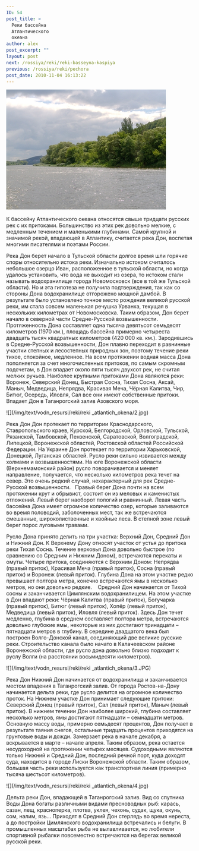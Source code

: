 ```yaml
---
ID: 54
post_title: >
  Реки бассейна
  Атлантического
  океана
author: alex
post_excerpt: ""
layout: post
next: /rossiya/reki/reki-basseyna-kaspiya
previous: /rossiya/reki/pechora
post_date: 2010-11-04 16:13:22
---
```


 

![](/img/book/560.jpg)

К бассейну Атлантического океана относятся свыше тридцати русских рек с их притоками. Большинство из этих рек довольно мелкие, с медленным течением и маленькими глубинами. Самой крупной и значимой рекой, впадающей в Атлантику, считается река Дон, воспетая многими писателями и поэтами России. 
  
Река Дон берет начало в Тульской области долгое время шли горячие споры относительно истока реки. Изначально истоком считалось небольшое озерцо Иван, расположенное в тульской области, но когда удалось установить, что вода не выходит из озера, то истоком стали называть водохранилище города Новомосковск (все в той же Тульской области). Но и эта гипотеза не получила подтверждения, так как со стороны Дона водохранилище отгорожено мощной дамбой. В результате было установлено точное место рождения великой русской реки, им стала совсем маленькая речушка Урванка, текущая в нескольких километрах от Новомосковска. Таким образом, Дон берет начало в северной части Средне-Русской возвышенности. 
Протяженность Дона составляет одна тысяча девятьсот семьдесят километров (1970 км.), площадь бассейна примерно четыреста двадцать тысяч квадратных километров (420&nbsp;000 кв. км.). Зародившись в Средне-Русской возвышенности, Дон плавно переходит в равнинные участки степных и лесостепных природных зон, поэтому течение реки тихое, спокойное, медленное. На всем протяжении водная масса Дона пополняется за счет многочисленных притоков, по самым скромным подсчетам, в Дон впадает около пяти тысяч двухсот рек, не считая мелких ручьев. Наиболее крупными притоками Дона являются реки: Воронеж, Северский Донец, Быстрая Сосна, Тихая Сосна, Аксай, Маныч, Медведица, Непрядва, Красивая Меча, Чёрная Калитва, Чир, Битюг, Осередь, Иловля, Сал все они имеют собственные притоки. Впадает Дон в Таганрогский залив Азовского моря. 


![](/img/text/vodn_resursi/reki/reki _atlantich_okena/2.jpg)

Река Дон 
Дон протекает по территории Краснодарского, Ставропольского краев, Курской, Белгородской, Орловской, Тульской, Рязанской, Тамбовской, Пензенской, Саратовской, Волгоградской, Липецкой, Воронежской областей, Ростовской областей Российской Федерации. На Украине Дон протекает по территории Харьковской, Донецкой, Луганская областей. Русло реки сильно извивается между холмами и возвышенностями. На юге Воронежской области (Верхнемамонский район) русло поворачивается и меняет направление, получается, что несколько километров река течет на север. Это очень редкий случай, нехарактерный для рек Средне-Русской возвышенности.&nbsp;&nbsp;
Правый берег Дона почти на всем протяжении крут и обрывист, состоит он из меловых и каменистых отложений. Левый берег наоборот пологий и равнинный. Левая часть бассейна Дона имеет огромное количество озер, которые заливаются во время половодий, заболоченных мест, так же встречаются смешанные, широколиственные и хвойные леса. В степной зоне левый берег порос луговыми травами.  
  
Русло Дона принято делить на три участка: Верхний Дон, Средний Дон и Нижний Дон. К Верхнему Дону относят участок от устья до притока реки Тихая Сосна. Течение верховья Дона довольно быстрое (по сравнению со Средним и Нижним Доном), встречаются перекаты и омуты. Четыре притока, соединяются с Верхним Доном: Непрядва (правый приток), Красивая Меча (правый приток), Сосна (правый приток) и Воронеж (левый приток). Глубина Дона на этом участке редко превышает полтора метра, конечно встречаются ямы в несколько метров, но они довольно редкие.&nbsp;&nbsp;&nbsp;
Средний Дон начинается от Тихой сосны и заканчивается Цимлянским водохранилищем. На этом участке в Дон впадают реки: Чёрная Калитва (правый приток), Богучарка (правый приток), Битюг (левый приток), Хопёр (левый приток), Медведица (левый приток), Иловля (левый приток). Здесь Дон течет медленно, глубина в среднем составляет полтора метра, встречаются довольно глубокие ямы, некоторые из них достигают тринадцати – пятнадцати метров в глубину. В середине двадцатого века был построен Волго-Донской канал, соединяющий две великие русские реки. Строительство канала было начато в Калачеевском районе Воронежской области, где русло дона довольно близко подходит к руслу Волги (на расстоянии восьмидесяти километров).&nbsp;&nbsp;&nbsp;&nbsp;


![](/img/text/vodn_resursi/reki/reki _atlantich_okena/3.JPG)

Река Дон 
Нижний Дон начинается от водохранилища и заканчивается местом впадения в Таганрогский залив. От города Ростов-на-Дону начинается дельта реки, где русло делится на огромное количество проток. На Нижнем участке Дон принимает следующие притоки: Северский Донец (правый приток), Сал (левый приток), Маныч (левый приток). В нижнем течении Дон наиболее широкий, глубина составляет несколько метров, ямы достигают пятнадцати – семнадцати метров. 
Основную массу воды, примерно семьдесят процентов, Дон получает в результате таяния снегов, остальные тридцать процентов приходятся на грунтовые воды и дожди. Замерзает река в начале декабря, а вскрывается в марте – начале апреля. Таким образом, река остается несудоходной на протяжении четырех месяцев. Судоходными являются только Нижний и Средний Дон, последний речной порт, куда доходят суда, находится в городе Лиски Воронежской области. Таким образом, большая часть реки используется как транспортная линия (примерно тысяча шестьсот километров).


![](/img/text/vodn_resursi/reki/reki _atlantich_okena/4.jpg)

Дельта реки Дон, впадающей в Таганрогский залив. Вид со спутника
Воды Дона богаты различными видами пресноводных рыб: карась, сазан, лещ, красноперка, плотва, уклея, чехонь, судак, щука, окунь, сом, налим, язь… Приходят в Средний Дон стерлядь во время нереста, а до постройки Цимлянского водохранилища встречались и белуги. В промышленных масштабах рыба не вылавливается, но любители спортивной рыбалки повсеместно встречаются на берегах великой русской реки.